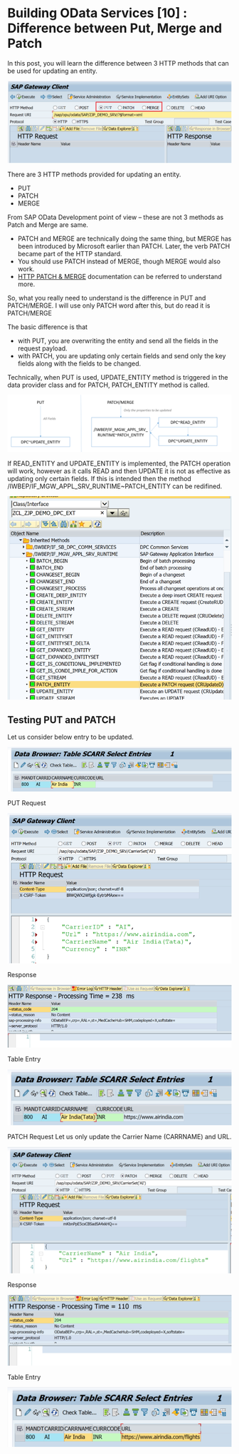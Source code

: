 # Building OData Services [10] : Difference between Put, Merge and Patch

In this post, you will learn the difference between 3 HTTP methods that can be used for updating an entity.

![alt text](/OData/Discovering%20ABAP/Images/image-143.png)

There are 3 HTTP methods provided for updating an entity.

- PUT
- PATCH
- MERGE

From SAP OData Development point of view – these are not 3 methods as Patch and Merge are same.

- PATCH and MERGE are technically doing the same thing, but MERGE has been introduced by Microsoft earlier than PATCH. Later, the verb PATCH became part of the HTTP standard.
- You should use PATCH instead of MERGE, though MERGE would also work.
- [HTTP PATCH & MERGE](https://docs.microsoft.com/en-us/openspecs/windows_protocols/ms-odata/59d5abd3-7b12-490a-a0e2-9d9324b91893?redirectedfrom=MSDN) documentation can be referred to understand more.

So, what you really need to understand is the difference in PUT and PATCH/MERGE. I will use only PATCH word after this, but do read it is PATCH/MERGE

The basic difference is that

- with PUT, you are overwriting the entity and send all the fields in the request payload.
- with PATCH, you are updating only certain fields and send only the key fields along with the fields to be changed.

Technically, when PUT is used, UPDATE_ENTITY method is triggered in the data provider class and for PATCH, PATCH_ENTITY method is called.

![alt text](/OData/Discovering%20ABAP/Images/image-144.png)

If READ_ENTITY and UPDATE_ENTITY is implemented, the PATCH operation will work, however as it calls READ and then UPDATE it is not as effective as updating only certain fields. If this is intended then the method /IWBEP/IF_MGW_APPL_SRV_RUNTIME~PATCH_ENTITY can be redifined.

![alt text](/OData/Discovering%20ABAP/Images/image-145.png)

## Testing PUT and PATCH

Let us consider below entry to be updated.

![alt text](/OData/Discovering%20ABAP/Images/image-146.png)

PUT Request

![alt text](/OData/Discovering%20ABAP/Images/image-149.png)

Response

![alt text](/OData/Discovering%20ABAP/Images/image-150.png)

Table Entry

![alt text](/OData/Discovering%20ABAP/Images/image-151.png)

PATCH Request
Let us only update the Carrier Name (CARRNAME) and URL.

![alt text](/OData/Discovering%20ABAP/Images/image-152.png)

Response

![alt text](/OData/Discovering%20ABAP/Images/image-153.png)

Table Entry

![alt text](/OData/Discovering%20ABAP/Images/image-154.png)